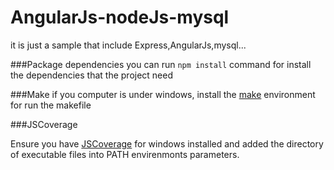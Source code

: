 AngularJs-nodeJs-mysql
======================


it  is just a sample that include Express,AngularJs,mysql...


###Package dependencies
you can run <code>npm install</code> command for install the dependencies that the project need

###Make
if you computer is under windows, install the [make](http://gnuwin32.sourceforge.net/packages/make.htm) environment for run the makefile

###JSCoverage

Ensure you have [JSCoverage](http://siliconforks.com/jscoverage/) for windows installed and added the directory of executable files into PATH envirenmonts parameters.
